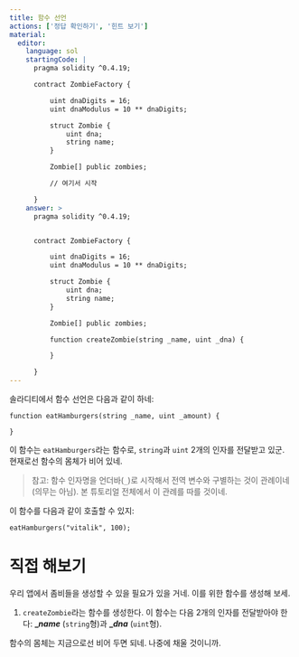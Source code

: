```yaml
---
title: 함수 선언
actions: ['정답 확인하기', '힌트 보기']
material:
  editor:
    language: sol
    startingCode: |
      pragma solidity ^0.4.19;

      contract ZombieFactory {

          uint dnaDigits = 16;
          uint dnaModulus = 10 ** dnaDigits;

          struct Zombie {
              uint dna;
              string name;
          }

          Zombie[] public zombies;

          // 여기서 시작

      }
    answer: >
      pragma solidity ^0.4.19;


      contract ZombieFactory {

          uint dnaDigits = 16;
          uint dnaModulus = 10 ** dnaDigits;

          struct Zombie {
              uint dna;
              string name;
          }

          Zombie[] public zombies;

          function createZombie(string _name, uint _dna) {

          }

      }
---
```


솔라디티에서 함수 선언은 다음과 같이 하네:

```
function eatHamburgers(string _name, uint _amount) {

}
```

이 함수는 `eatHamburgers`라는 함수로, `string`과 `uint` 2개의 인자를 전달받고 있군. 현재로선 함수의 몸체가 비어 있네.

> 참고: 함수 인자명을 언더바(`_`)로 시작해서 전역 변수와 구별하는 것이 관례이네 (의무는 아님). 본 튜토리얼 전체에서 이 관례를 따를 것이네.

이 함수를 다음과 같이 호출할 수 있지:

```
eatHamburgers("vitalik", 100);
```

# 직접 해보기

우리 앱에서 좀비들을 생성할 수 있을 필요가 있을 거네. 이를 위한 함수를 생성해 보세.

1. `createZombie`라는 함수를 생성한다. 이 함수는 다음 2개의 인자를 전달받아야 한다: **__name_** (`string`형)과 **__dna_** (`uint`형).

함수의 몸체는 지금으로선 비어 두면 되네. 나중에 채울 것이니까.
